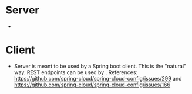 # Server
- 


# Client

- Server is meant to be used by a Spring boot client. This is the "natural" way. REST endpoints can be used by . 
References: https://github.com/spring-cloud/spring-cloud-config/issues/299 and https://github.com/spring-cloud/spring-cloud-config/issues/166 
